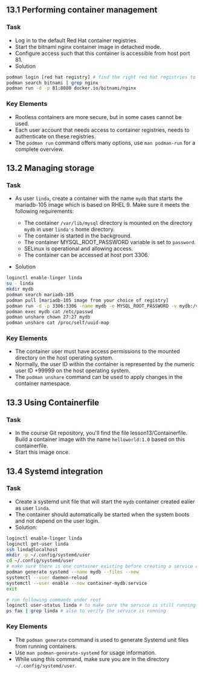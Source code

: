 ## 13.1 Performing container management
### Task
- Log in to the default Red Hat container registries.
- Start the bitnami nginx container image in detached mode.
- Configure access such that this container is accessible from host port 81.
- Solution
```bash
podman login [red hat registry] # find the right red hat registries to login
podman search bitnami | grep nginx
podman run -d -p 81:8080 docker.io/bitnami/nginx
```

### Key Elements
- Rootless containers are more secure, but in some cases cannot be used.
- Each user account that needs access to container registries, needs to authenticate on these registries.
- The `podman run` command offers many options, use `man podman-run` for a complete overview.

## 13.2 Managing storage
### Task
- As user `linda`, create a container with the name `mydb` that starts the mariadb-105 image which is based on RHEL 9. Make sure it meets the following requirements:
    - The container `/var/lib/mysql` directory is mounted on the directory `mydb` in user `linda's` home directory.
    - The container is started in the background.
    - The container MYSQL_ROOT_PASSWORD variable is set to `password`.
    - SELinux is operational and allowing access.
    - The container can be accessed at host port 3306.

- Solution

```bash
loginctl enable-linger linda
su - linda
mkdir mydb
podman search mariadb-105
podman pull [mariadb-105 image from your choice of registry]
podman run -d -p 3306:3306 -name mydb -e MYSQL_ROOT_PASSWORD -v mydb:/var/lib/mysql:Z registry/mariadb-105
podman exec mydb cat /etc/passwd
podman unshare chown 27:27 mydb
podman unshare cat /proc/self/uuid-map
```

### Key Elements
- The container user must have access permissions to the mounted directory on the host operating system.
- Normally, the user ID within the container is represented by the numeric user ID +99999 on the host operating system.
- The `podman unshare` command can be used to apply changes in the container namespace.

## 13.3 Using Containerfile
### Task
- In the course Git repository, you'll find the file lesson13/Containerfile. Build a container image with the name `helloworld:1.0` based on this containerfile.
- Start this image once.

## 13.4 Systemd integration
### Task
- Create a systemd unit file that will start the `mydb` container created ealier as user `linda`.
- The container should automatically be started when the system boots and not depend on the user login.
- Solution:

```bash
loginctl enable-linger linda
loginctl get-user linda
ssh linda@localhost
mkdir -p ~/.config/systemd/user
cd ~/.config/systemd/user 
# make sure there is one container existing before creating a service config file.
podman generate systemd --name mydb --files --new
systemctl --user daemon-reload
systemctl --user enable --now container-mydb.service
exit

# run following commands under root
loginctl user-status linda # to make sure the service is still running after linda logging out
ps fax | grep linda # also to verify the service is running
```

### Key Elements
- The `podman generate` command is used to generate Systemd unit files from running containers.
- Use `man podman-generate-systemd` for usage information.
- While using this command, make sure you are in the directory `~/.config/systemd/user`.